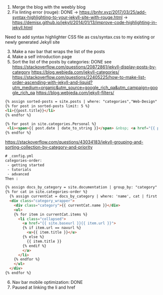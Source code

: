 1. Merge the blog with the weebly blog
2. Fix linting error (rouge): DONE 
-> https://bnhr.xyz/2017/03/25/add-syntax-highlighting-to-your-jekyll-site-with-rouge.html
-> https://demisx.github.io/jekyll/2014/01/13/improve-code-highlighting-in-jekyll.html

Need to add syntax highlighter CSS file as css/syntax.css to my existing or newly generated Jekyll site

3. Make a nav bar that wraps the list of the posts
4. Make a self introduction page
5. Sort the list of the posts by categories: DONE
see https://stackoverflow.com/questions/20872861/jekyll-display-posts-by-category
https://blog.webjeda.com/jekyll-categories/
https://stackoverflow.com/questions/22405225/how-to-make-list-order-ascending-with-jekyll-and-liquid?utm_medium=organic&utm_source=google_rich_qa&utm_campaign=google_rich_qa
https://blog.webjeda.com/jekyll-filters/

```html
{% assign sorted-posts = site.posts | where: "categories","Web-Design" %}
{% for post in sorted-posts limit: 5 %}
<li>{{post.title}}</li>
{% endfor %}
```

```html
{% for post in site.categories.Personal %}
 <li><span>{{ post.date | date_to_string }}</span> &nbsp; <a href="{{ post.url }}">{{ post.title }}</a></li>
{% endfor %}
```

https://stackoverflow.com/questions/43034183/jekyll-grouping-and-sorting-collection-by-category-and-priority

```html
# _config.yml
categories-order:
 - getting started
 - tutorials
 - advanced
Then :

{% assign docs_by_category = site.documentation | group_by: "category" %}
{% for cat in site.categories-order %}
  {% assign currentCat = docs_by_category | where: 'name', cat | first %}
  <div class="category_wrapper">
    <div class="category">{{ currentCat.name }}</div>
    <ul>
    {% for item in currentCat.items %}
      <li class="collapsed">
        <a href="{{ site.baseurl }}{{ item.url }}">
        {% if item.url == navurl %}
          <u>{{ item.title }}</u>
        {% else %}
          {{ item.title }}
        {% endif %}
        </a>
      </li>
    {% endfor %}
    </ul>
  </div>
{% endfor %}
```

6. Nav bar mobile optimization: DONE
7. Paused at linking the li and href